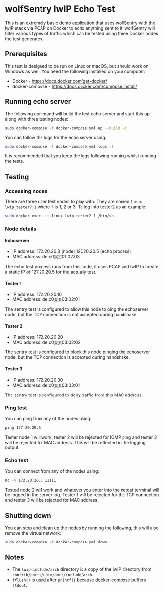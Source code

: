 # wolfSentry lwIP Echo Test

This is an extremely basic demo application that uses wolfSentry with the lwIP stack via PCAP on Docker to echo anything sent to it. wolfSentry will filter various types of traffic which can be tested using three Docker nodes the test generates.

## Prerequisites

This test is designed to be run on Linux or macOS, but should work on Windows as well. You need the following installed on your computer:

* Docker - <https://docs.docker.com/get-docker/>
* docker-compose - <https://docs.docker.com/compose/install/>

## Running echo server

The following command will build the test echo server and start this up along with three testing nodes:

```sh
sudo docker-compose -f docker-compose.yml up --build -d
```

You can follow the logs for the echo server using:

```sh
sudo docker-compose -f docker-compose.yml logs -f
```

It is recommended that you keep the logs following running whilst running the tests.

## Testing

### Accessing nodes

There are three user test nodes to play with. They are named `linux-lwip_tester?_1` where `?` is 1, 2 or 3. To log into tester2 as an example:

```sh
sudo docker exec -it linux-lwip_tester2_1 /bin/sh
```

### Node details

#### Echoserver

* IP address: 172.20.20.3 (node) 127.20.20.5 (echo process)
* MAC address: de:c0:de:01:02:03

The echo test process runs from this node, it uses PCAP and lwIP to create a static IP of 127.20.20.5 for the actually test.

#### Tester 1

* IP address: 172.20.20.10
* MAC address: de:c0:de:03:02:01

The sentry test is configured to allow this node to ping the echoserver node, but the TCP connection is not accepted during handshake.

#### Tester 2

* IP address: 172.20.20.20
* MAC address: de:c0:de:03:02:02

The sentry test is configured to block this node pinging the echoserver node, but the TCP connection is accepted during handshake.

#### Tester 3

* IP address: 172.20.20.30
* MAC address: de:c0:de:03:03:01

The sentry test is configured to deny traffic from this MAC address.

### Ping test

You can ping from any of the nodes using:

```sh
ping 127.20.20.5
```

Tester node 1 will work, tester 2 will be rejected for ICMP ping and tester 3 will be rejected for MAC address. This will be reflected in the logging output.

### Echo test

You can connect from any of the nodes using:

```sh
nc -v 172.20.20.5 11111
```

Tested node 2 will work and whatever you enter into the netcat terminal will be logged in the server log. Tester 1 will be rejected for the TCP connection and tester 3 will be rejected for MAC address.

## Shutting down

You can stop and clean up the nodes by running the following, this will also remove the virtual network:

```sh
sudo docker-compose -f docker-compose.yml down
```

## Notes

* The `lwip-include/arch` directory is a copy of the lwIP directory from `contrib/ports/unix/port/include/arch`.
* `fflush()` is used after `printf()` because docker-compose buffers `stdout`.
